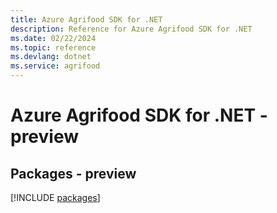 ```yaml
---
title: Azure Agrifood SDK for .NET
description: Reference for Azure Agrifood SDK for .NET
ms.date: 02/22/2024
ms.topic: reference
ms.devlang: dotnet
ms.service: agrifood
---
```

# Azure Agrifood SDK for .NET - preview
## Packages - preview
[!INCLUDE [packages](agrifood-index.md)]